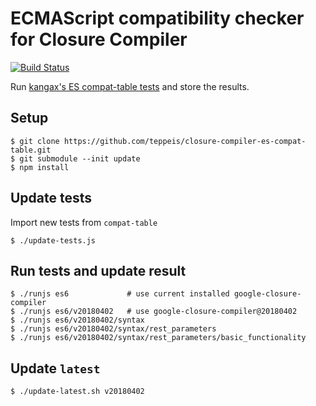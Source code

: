 ECMAScript compatibility checker for Closure Compiler
====

[![Build Status](https://travis-ci.org/teppeis/closure-compiler-es-compat-table.svg?branch=master)](https://travis-ci.org/teppeis/closure-compiler-es-compat-table)

Run [kangax's ES compat-table tests](https://kangax.github.io/compat-table/es6/) and store the results.

## Setup

```console
$ git clone https://github.com/teppeis/closure-compiler-es-compat-table.git
$ git submodule --init update
$ npm install
```

## Update tests

Import new tests from `compat-table`

```console
$ ./update-tests.js
```

## Run tests and update result

```console
$ ./runjs es6             # use current installed google-closure-compiler
$ ./runjs es6/v20180402   # use google-closure-compiler@20180402
$ ./runjs es6/v20180402/syntax
$ ./runjs es6/v20180402/syntax/rest_parameters
$ ./runjs es6/v20180402/syntax/rest_parameters/basic_functionality
```

## Update `latest`

```console
$ ./update-latest.sh v20180402
```
